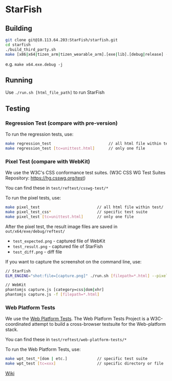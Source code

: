# StarFish

## Building

``` sh
git clone git@10.113.64.203:StarFish/starfish.git
cd starfish
./build_third_party.sh
make [x86|x64|tizen_arm|tizen_wearable_arm].[exe|lib].[debug|release] -j
```

e.g. `make x64.exe.debug -j`

## Running

Use `./run.sh [html_file_path]` to run StarFish

## Testing

### Regression Test (compare with pre-version)

To run the regression tests, use:

``` sh
make regression_test                         // all html file within test/demo/20160115
make regression_test [tc=unittest.html]      // only one file
```

### Pixel Test (compare with WebKit)

We use the W3C's CSS conformance test suites.
(W3C CSS WG Test Suites Repository: https://hg.csswg.org/test)

You can find these in `test/reftest/csswg-test/*`

To run the pixel tests, use:

``` sh
make pixel_test                         // all html file within test/
make pixel_test_css*                    // specific test suite
make pixel_test [tc=unittest.html]      // only one file
```

After the pixel test, the result image files are saved in `out/x64/exe/debug/reftest/`

- `test_expected.png` - captured file of WebKit
- `test_result.png` - captured file of StarFish
- `test_diff.png` - diff file

If you want to capture the screenshot on the command line, use:

``` sh
// StarFish
ELM_ENGINE="shot:file=[capture.png]" ./run.sh [filepath=*.html] --pixel-test

// WebKit
phantomjs capture.js [category=css|dom|xhr]
phantomjs capture.js -f [filepath=*.html]
```

### Web Platform Tests

We use the [Web Platform Tests](https://github.com/w3c/web-platform-tests). The Web Platform Tests Project is a W3C-coordinated attempt to build a cross-browser testsuite for the Web-platform stack.

You can find these in `test/reftest/web-platform-tests/*`

To run the Web Platform Tests, use:

``` sh
make wpt_test_*[dom | etc.]             // specific test suite
make wpt_test [tc=xxx]                  // specific directory or file
```

[Wiki](http://10.113.64.203/StarFish/starfish/wikis/home)

